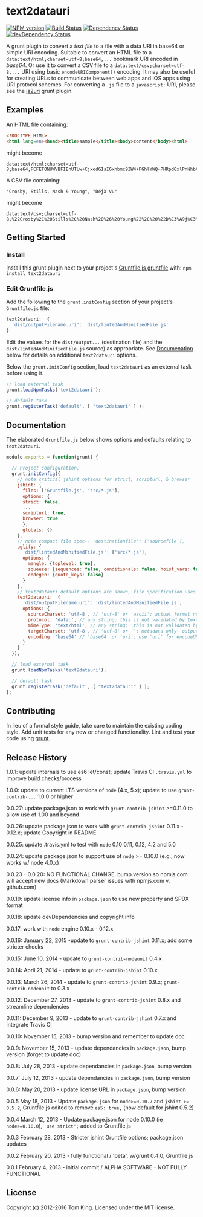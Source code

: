 # text2datauri

[![NPM version][npm-image]][npm-url] [![Build Status][build-image]][build-url]
[![Dependency Status][dep-image]][dep-url] [![devDependency Status][devDep-image]][devDep-url]

A grunt plugin to convert a _text_ _file_ to a file with a data URI in base64 or
simple URI encoding. Suitable to convert an HTML file to a `data:text/html;charset=utf-8;base64,...`
bookmark URI encoded in _base64_. Or use it to convert a CSV file to a
`data:text/csv;charset=utf-8,...` URI using basic `encodeURIComponent()` encoding. It may
also be useful for creating URLs to communicate between web apps and iOS apps using URI
protocol schemes. For converting a `.js` file to a `javascript:` URI, please see the [js2uri] grunt plugin.

## Examples
An HTML file containing:
```html
<!DOCTYPE HTML>
<html lang=en><head><title>sample</title><body>content</body><html>
```

might become
```url
data:text/html;charset=utf-8;base64,PCFET0NUWVBFIEhUTUw+CjxodG1sIGxhbmc9ZW4+PGhlYWQ+PHRpdGxlPnNhbXBsZTwvdGl0bGU+PGJvZHk+Y29udGVudDwvYm9keT48aHRtbD4=
```

A CSV file containing:
```csv
"Crosby, Stills, Nash & Young", "Déjà Vu"
```

might become
```url
data:text/csv;charset=utf-8,%22Crosby%2C%20Stills%2C%20Nash%20%26%20Young%22%2C%20%22D%C3%A9j%C3%A0%20Vu%22
```

## Getting Started
### Install
Install this grunt plugin next to your project's [Gruntfile.js gruntfile][getting-started]
with: `npm install text2datauri`

### Edit Gruntfile.js

Add the following to the `grunt.initConfig` section of your project's `Gruntfile.js` file:
```javascript
text2datauri:  {
  'dist/outputFilename.uri': 'dist/lintedAndMinifiedFile.js'
}
```
Edit the  values for the `dist/output...` (destination file) and the `dist/lintedAndMinifiedFile.js`
source) as appropriate. See [Documenation](#documentation) below for details on
additional `text2datauri` options.

Below the `grunt.initConfig` section, load `text2datauri` as an external task before using it.

```javascript
// load external task
grunt.loadNpmTasks('text2datauri');

// default task
grunt.registerTask('default', [ "text2datauri" ] );
```

## Documentation
The elaborated `Gruntfile.js` below shows options and defaults relating to `text2datauri`.

```javascript
module.exports = function(grunt) {

  // Project configuration.
  grunt.initConfig({
    // note critical jshint options for strict, scripturl, & browser
    jshint: {
      files: ['Gruntfile.js', 'src/*.js'],
      options: {
      strict: false,
      ...
      scripturl: true,
      browser: true
      },
      globals: {}
    },
    // note compact file spec-- 'destinationfile': ['sourcefile'],
    uglify: {
      'dist/lintedAndMinifiedFile.js': ['src/*.js'],
      options: {
        mangle: {toplevel: true},
        squeeze: {sequences: false, conditionals: false, hoist_vars: true},
        codegen: {quote_keys: false}
      }
    },
    // text2datauri default options are shown, file specification uses compact form
    text2datauri:  {
      'dist/outputFilename.uri': 'dist/lintedAndMinifiedFile.js',
      options: {
        sourceCharset: 'utf-8', // 'utf-8' or 'ascii'; actual format not validated (yet?)
        protocol: 'data:', // any string; this is not validated by text2datauri
        mimeType: 'text/html', // any string;  this is not validated by text2datauri
        targetCharset: 'utf-8', // 'utf-8' or ''; metadata only- output is always utf-8
        encoding: 'base64' // 'base64' or 'uri'; use 'uri' for encodeURIComponent() encoding
      }
    }
  });

  // load external task
  grunt.loadNpmTasks('text2datauri');

  // default task
  grunt.registerTask('default', [ "text2datauri" ] );
};
```

## Contributing
In lieu of a formal style guide, take care to maintain the existing coding style.
Add unit tests for any new or changed functionality. Lint and test your code using [grunt].

## Release History
1.0.1: update internals to use es6 let/const; update Travis CI `.travis.yml` to improve build checks/process

1.0.0: update to current LTS versions of `node` (4.x, 5.x); update to use `grunt-contrib-...` 1.0.0 or higher

0.0.27: update package.json to work with `grunt-contrib-jshint` >=0.11.0 to allow use of 1.00 and beyond

0.0.26: update package.json to work with `grunt-contrib-jshint` 0.11.x - 0.12.x; update Copyright in README

0.0.25: update .travis.yml to test with `node` 0.10 0.11, 0.12, 4.2 and 5.0

0.0.24: update package.json to support use of `node` >= 0.10.0 (e.g., now works w/ node 4.0.x)

0.0.23 - 0.0.20: NO FUNCTIONAL CHANGE. bump version so npmjs.com will accept new docs
(Markdown parser issues with npmjs.com v. github.com)

0.0.19: update license info in `package.json` to use new property and SPDX format

0.0.18: update devDependencies and copyright info

0.0.17: work with `node` engine 0.10.x - 0.12.x

0.0.16: January 22, 2015 -update to `grunt-contrib-jshint` 0.11.x; add some stricter checks

0.0.15: June 10, 2014 - update to `grunt-contrib-nodeunit` 0.4.x

0.0.14: April 21, 2014 - update to `grunt-contrib-jshint` 0.10.x

0.0.13: March 26, 2014 - update to `grunt-contrib-jshint` 0.9.x; `grunt-contrib-nodeunit` to 0.3.x

0.0.12: December 27, 2013 - update to `grunt-contrib-jshint` 0.8.x and streamline dependencies

0.0.11: December 9, 2013 - update to `grunt-contrib-jshint` 0.7.x and integrate Travis CI

0.0.10: November 15, 2013 - bump version and remember to update doc

0.0.9: November 15, 2013 - update dependancies in `package.json`, bump version (forget to update doc)

0.0.8: July 28, 2013 - update dependancies in `package.json`, bump version

0.0.7: July 12, 2013 - update dependancies in `package.json`, bump version

0.0.6: May 20, 2013 - update license URL in `package.json`, bump version

0.0.5 May 18, 2013 - Update `package.json` for `node>=0.10.7` and `jshint >= 0.5.2`,
Gruntfile.js edited to remove `es5: true,` (now default for jshint 0.5.2)

0.0.4 March 12, 2013 - Update package.json for node 0.10.0 (ie `node>=0.10.0`),
`'use strict';` added to Gruntfile.js

0.0.3 February 28, 2013 - Stricter jshint Gruntfile options; package.json updates

0.0.2 February 20, 2013 - fully functional / 'beta', w/grunt 0.4.0, Gruntfile.js

0.0.1 February 4, 2013 - initial commit / ALPHA SOFTWARE - NOT FULLY FUNCTIONAL

## License
Copyright (c) 2012-2016 Tom King.
Licensed under the MIT license.

<!-- reference URLs -->

[build-image]: https://secure.travis-ci.org/mobilemind/text2datauri.svg?branch=master

[build-url]: https://travis-ci.org/mobilemind/text2datauri

[npm-image]: https://img.shields.io/npm/v/text2datauri.svg

[npm-url]: https://www.npmjs.com/package/text2datauri

[dep-image]: https://david-dm.org/mobilemind/text2datauri.svg

[dep-url]: https://david-dm.org/mobilemind/text2datauri

[devDep-image]: https://img.shields.io/david/dev/mobilemind/text2datauri.svg

[devDep-url]: https://david-dm.org/mobilemind/text2datauri#info=devDependencies

[grunt]: http://gruntjs.com/

[getting-started]: http://gruntjs.com/getting-started

[js2uri]: http://npmjs.org/package/js2uri
